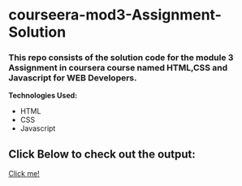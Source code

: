 # courseera-mod3-Assignment-Solution

### This repo consists of the solution code for the module 3 Assignment in coursera course named HTML,CSS and Javascript for WEB Developers.

**Technologies Used:**
- HTML
- CSS
- Javascript

## Click Below to check out the output:
[<u>Click me! </u>](https://aarthi-na.github.io/courseera-mod3-Assignment-Solution/) 
